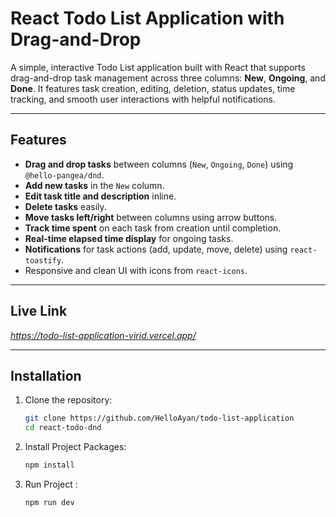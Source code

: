 # React Todo List Application with Drag-and-Drop

A simple, interactive Todo List application built with React that supports drag-and-drop task management across three columns: **New**, **Ongoing**, and **Done**. It features task creation, editing, deletion, status updates, time tracking, and smooth user interactions with helpful notifications.

---

## Features

- **Drag and drop tasks** between columns (`New`, `Ongoing`, `Done`) using `@hello-pangea/dnd`.
- **Add new tasks** in the `New` column.
- **Edit task title and description** inline.
- **Delete tasks** easily.
- **Move tasks left/right** between columns using arrow buttons.
- **Track time spent** on each task from creation until completion.
- **Real-time elapsed time display** for ongoing tasks.
- **Notifications** for task actions (add, update, move, delete) using `react-toastify`.
- Responsive and clean UI with icons from `react-icons`.

---

## Live Link

_https://todo-list-application-virid.vercel.app/_

---

## Installation

1. Clone the repository:

   ```bash
   git clone https://github.com/HelloAyan/todo-list-application
   cd react-todo-dnd

2. Install Project Packages:

   ```bash
   npm install

2. Run Project :

   ```bash
   npm run dev

